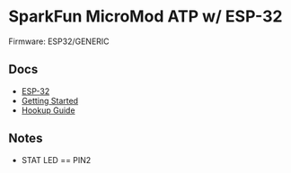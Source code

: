 # SparkFun MicroMod ATP w/ ESP-32
Firmware: ESP32/GENERIC

## Docs
* [ESP-32](https://learn.sparkfun.com/tutorials/micromod-esp32-processor-board-hookup-guide/introduction)
* [Getting Started](https://learn.sparkfun.com/tutorials/getting-started-with-micromod#introduction)
* [Hookup Guide](https://learn.sparkfun.com/tutorials/micromod-all-the-pins-atp-carrier-board#hardware-overview)

## Notes
* STAT LED == PIN2
